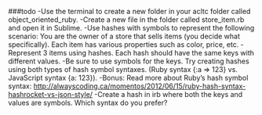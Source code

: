 ###todo
-Use the terminal to create a new folder in your acltc folder called object_oriented_ruby.
-Create a new file in the folder called store_item.rb and open it in Sublime.
-Use hashes with symbols to represent the following scenario:
You are the owner of a store that sells items (you decide what specifically). Each item has various properties such as color, price, etc.
-Represent 3 items using hashes. Each hash should have the same keys with different values.
-Be sure to use symbols for the keys. Try creating hashes using both types of hash symbol syntaxes. (Ruby syntax {:a => 123} vs. JavaScript syntax {a: 123}).
-Bonus: Read more about Ruby’s hash symbol syntax:
http://alwayscoding.ca/momentos/2012/06/15/ruby-hash-syntax-hashrocket-vs-json-style/
-Create a hash in irb where both the keys and values are symbols. Which syntax do you prefer?
